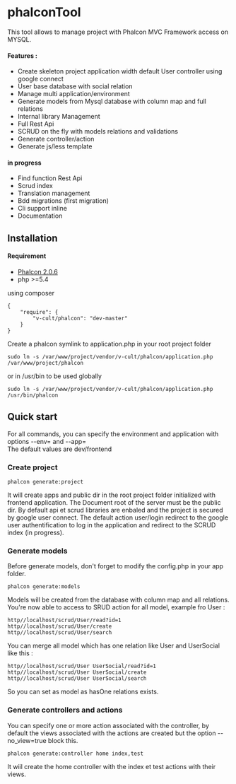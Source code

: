 # phalconTool

This tool allows to manage project with Phalcon MVC Framework access on MYSQL.
#### Features :
- Create skeleton project application width default User controller using google connect
- User base database with social relation 
- Manage multi application/environment
- Generate models from Mysql database with column map and full relations
- Internal library Management
- Full Rest Api
- SCRUD on the fly with models relations and validations
- Generate controller/action
- Generate js/less template

#### in progress
- Find function Rest Api
- Scrud index
- Translation management
- Bdd migrations (first migration)
- Cli support inline
- Documentation

## Installation

#### Requirement
- [Phalcon 2.0.6](https://phalconphp.com/fr/download)
- php >=5.4

using composer
```
{
    "require": {
        "v-cult/phalcon": "dev-master"
    }
}
```

Create a phalcon symlink to application.php in your root project folder  
```
sudo ln -s /var/www/project/vendor/v-cult/phalcon/application.php /var/www/project/phalcon
```
or in /usr/bin to be used globally
```
sudo ln -s /var/www/project/vendor/v-cult/phalcon/application.php /usr/bin/phalcon
```

## Quick start

For all commands, you can specify the environment and application with options --env= and --app=   
The default values are dev/frontend

### Create project
```
phalcon generate:project
```
It will create apps and public dir in the root project folder initialized with frontend application.
The Document root of the server must be the public dir.
By default api et scrud libraries are enbaled and the project is secured by google user connect.
The default action user/login redirect to the google user authentification to log in the application and redirect to the SCRUD index (in progress).

### Generate models
Before generate models, don't forget to modify the config.php in your app folder.
```
phalcon generate:models
```
Models will be created from the database with column map and all relations.
You're now able to access to SRUD action for all model, example fro User :
```
http//localhost/scrud/User/read?id=1
http//localhost/scrud/User/create
http//localhost/scrud/User/search
```
You can merge all model which has one relation like User and UserSocial like this :
```
http//localhost/scrud/User UserSocial/read?id=1
http//localhost/scrud/User UserSocial/create
http//localhost/scrud/User UserSocial/search
```
So you can set as model as hasOne relations exists.

### Generate controllers and actions
You can specify one or more action associated with the controller, by default the views associated with the actions are created but the option --no_view=true block this.
```
phalcon generate:controller home index,test
```
It wiil create the home controller with the index et test actions with their views.

